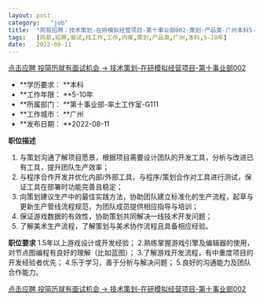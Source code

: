 ```yaml
---
layout:	post
category:	"job"
title:	"网易招聘：技术策划-在研模拟经营项目-第十事业部002-策划-产品类-广州本科5-10年"
tags:	[网易,招聘,面试,找工作,工作,内推,策划,产品类,广州,本科,5-10年]
date:	2022-08-11
---
```


[点击应聘 投简历就有面试机会 -> 技术策划-在研模拟经营项目-第十事业部002](http://mobile.bole.netease.com/bole/boleDetail?id=42126&employeeId=346f03c3cda5f04c&key=all)



- **学历要求： **本科
- **工作年限： **5-10年
- **所属部门： **第十事业部-率土工作室-G111
- **工作城市： **广州
- **发布日期： **2022-08-11



**职位描述**
1. 与策划沟通了解项目愿景，根据项目需要设计团队的开发工具，分析与改进已有工具，提升团队生产效率；
2. 与程序合作开发并优化内部/外部工具，与程序/策划合作对工具进行测试，保证工具在部署时功能完善且稳定；
3. 向策划建议生产中的最佳实践方法，协助团队建立标准化的生产流程，起草与更新生产管线流程规范，为团队成员提供相应指导与培训；
4. 保证游戏数据的有效性，协助策划共同解决一线技术开发问题；
5. 了解美术生产流程，了解策划与美术协作流程且具备相应经验。




**职位要求**
1.5年以上游戏设计或开发经验；
2.熟练掌握游戏引擎及编辑器的使用，对节点图编程有良好的理解（比如蓝图）；
3.了解游戏开发流程，有中重度项目的开发经验者优先；
4.乐于学习，善于分析与解决问题；
5.良好的沟通能力及团队合作能力。



[点击应聘 投简历就有面试机会 -> 技术策划-在研模拟经营项目-第十事业部002](http://mobile.bole.netease.com/bole/boleDetail?id=42126&employeeId=346f03c3cda5f04c&key=all)